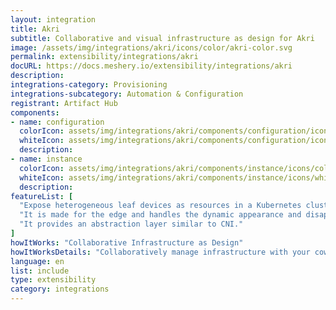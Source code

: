 ```yaml
---
layout: integration
title: Akri
subtitle: Collaborative and visual infrastructure as design for Akri
image: /assets/img/integrations/akri/icons/color/akri-color.svg
permalink: extensibility/integrations/akri
docURL: https://docs.meshery.io/extensibility/integrations/akri
description: 
integrations-category: Provisioning
integrations-subcategory: Automation & Configuration
registrant: Artifact Hub
components: 
- name: configuration
  colorIcon: assets/img/integrations/akri/components/configuration/icons/color/configuration-color.svg
  whiteIcon: assets/img/integrations/akri/components/configuration/icons/white/configuration-white.svg
  description: 
- name: instance
  colorIcon: assets/img/integrations/akri/components/instance/icons/color/instance-color.svg
  whiteIcon: assets/img/integrations/akri/components/instance/icons/white/instance-white.svg
  description: 
featureList: [
  "Expose heterogeneous leaf devices as resources in a Kubernetes cluster",
  "It is made for the edge and handles the dynamic appearance and disappearance of leaf devices.",
  "It provides an abstraction layer similar to CNI."
]
howItWorks: "Collaborative Infrastructure as Design"
howItWorksDetails: "Collaboratively manage infrastructure with your coworkers synchronously sharing the same designs."
language: en
list: include
type: extensibility
category: integrations
---
```

